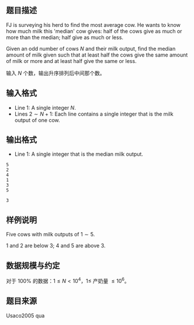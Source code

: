 ## 题目描述

FJ is surveying his herd to find the most average cow. He wants to know how much milk this 'median' cow gives: half of the cows give as much or more than the median; half give as much or less.

Given an odd number of cows $N$ and their milk output, find the median amount of milk given such that at least half the cows give the same amount of milk or more and at least half give the same or less.

输入 $N$ 个数，输出升序排列后中间那个数。 

## 输入格式

* Line $1$: A single integer $N$.
* Lines $2\sim N+1$: Each line contains a single integer that is the milk output of one cow.

## 输出格式

* Line $1$: A single integer that is the median milk output.

```input1
5
2
4
1
3
5
```

```output1
3
```

## 样例说明

Five cows with milk outputs of $1\sim 5$.

$1$ and $2$ are below $3$; $4$ and $5$ are above $3$.

## 数据规模与约定 

对于 $100\%$ 的数据：$1 \leq N < 10^4$，$1\leq$ 产奶量 $\leq 10^6$。

## 题目来源

Usaco2005 qua